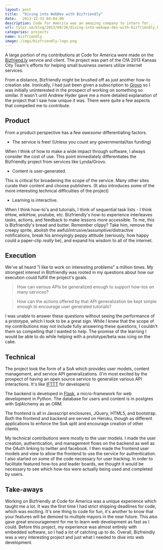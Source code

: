 ```yaml
---
layout: post
title:  "Diving into WebDev with Bizfriendly"
date:   2013-12-31 04:04:00
description: Code for America was an amazing company to intern for...
url: tylor.im/blog/2013/08/26/diving-into-webapp-dev-with-bizfriendly.html
categories: projects
name: bizfriendly
image: /imgs/bizfriendly-logo.png
---
```


A large portion of my contributions at Code for America were made on the [Bizfriend.ly][Bizfriendly] service and client. The project was part of the CfA 2013 Kansas City Team's efforts for helping small business owners utilize internet services. 

From a distance, Bizfriendly might be brushed off as just another how-to creation site. Ironically, I had just been given a subscription to [Grovo][Grovo] so I was initially uninterested in the prospect of working on something so similar. It wasn't until Andrew Hyder gave me a more detailed explanation of the project that I saw how unique it was. There were quite a few aspects that compelled me to contribute.


Product
-------
From a product perspective has a few *awesome* differentiating factors.

+ The service is free! (Unless you count any governmental/tax funding)

When I think of how to make a wide impact through software, I always consider the cost of use. This point immediately differentiates the Bizfriendly project from services like Lynda/Grovo.

+ Content is user-generated.

This is critical for broadening the scope of the service. Many other sites curate their content and choose publishers. (It also introduces some of the more interesting technical difficulties of the project)

+ Learning is interactive.

When I think how-to's and tutorials, I think of sequential task lists - I think eHow, wikiHow, youtube, etc. Bizfriendly's how-to experience interleaves tasks, actions, and feedback to make lessons more accessible. To me, this is Bizfriendly's bread and butter. Remember clippy? Take him, remove the creepy sprite, abolish the awful/intrusive/assumptive/distractive notifications, break his annoyingly peppy attitude (seriously, how happy could a paper-clip *really* be), and expand his wisdom to all of the internet. 


Execution
--------------
We've all heard "I like to work on interesting problems" a million times. My strongest interest in Bizfriendly was rooted in my questions about how our execution could fulfill the project's goals.

> How can various APIs be generalized enough to support how-tos on many services?

> How can the actions offered by that API generalization be kept simple enough to encourage user generated tutorials?

I was unable to answer these questions without seeing the performance of a prototype, which I took to be a great sign. While I knew that the scope of my contributions may not include fully answering these questions, I couldn't them so compelling that I wanted to help. The promise of the learning I would be able to do while helping with a prototype/beta was icing on the cake.


Technical
--------------
The project took the form of a SoA which provides user models, content management, and service API generalizations. (I'm most excited by the prospect of having an open source service to generalize various API interactions. It's like [IFTTT][IFTTT] for developers)

The backend is developed in [Flask][Flask], a micro-framework for web development in Python. The database for users and content is in postgres with SqlAlchemy as an ORM.

The frontend is all in Javascript enclosures, JQuery, HTML5, and bootstrap. Both the frontend and backend are served on Heroku, though as different applications to enforce the SoA split and encourage creation of other clients.

My technical contributions were mostly to the user models. I made the user creation, authentication, and management flows on the backend as well as the OAuth linking to twitter and facebook. I then made the frontend user models and view to allow the frontend to use the service for authentication. I also started on some of the code necessary for user tracking. In order to facilitate featured how-tos and leader boards, we thought it would be necessary to see which how-tos were actually being used and completed by users.


Take-aways
-------------
Working on Bizfriendly at Code for America was a unique experience which taught me a lot. It was the first time I had strict shipping deadlines for code, which was exciting. It's one thing to code for fun, it's another to know that your features will be demoed to multiple mayors in the near future. This also gave great encouragement for me to learn web development as fast as I could. Before this project, my experience was almost entirely with embedded software, so I had a lot of catching up to do.
Overall, Bizfreindly was a very interesting project and just what I needed to dive into web development.



[Grovo]: http://www.grovo.com/
[Bizfriendly]: www.bizfriend.ly
[Flask]: http://flask.pocoo.org/
[IFTTT]: https://ifttt.com/